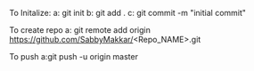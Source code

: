 To Initalize:
a: git init
b: git add .
c: git commit -m "initial commit"

To create repo
a: git remote add origin https://github.com/SabbyMakkar/<Repo_NAME>.git 

To push
a:git push -u origin master

